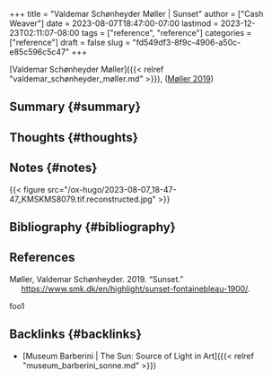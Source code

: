 +++
title = "Valdemar Schønheyder Møller | Sunset"
author = ["Cash Weaver"]
date = 2023-08-07T18:47:00-07:00
lastmod = 2023-12-23T02:11:07-08:00
tags = ["reference", "reference"]
categories = ["reference"]
draft = false
slug = "fd549df3-8f9c-4906-a50c-e85c596c5c47"
+++

[Valdemar Schønheyder Møller]({{< relref "valdemar_schønheyder_møller.md" >}}), (<a href="#citeproc_bib_item_1">Møller 2019</a>)


## Summary {#summary}


## Thoughts {#thoughts}


## Notes {#notes}

{{< figure src="/ox-hugo/2023-08-07_18-47-47_KMSKMS8079.tif.reconstructed.jpg" >}}


## Bibliography {#bibliography}

## References

<style>.csl-entry{text-indent: -1.5em; margin-left: 1.5em;}</style><div class="csl-bib-body">
  <div class="csl-entry"><a id="citeproc_bib_item_1"></a>Møller, Valdemar Schønheyder. 2019. “Sunset.” <a href="https://www.smk.dk/en/highlight/sunset-fontainebleau-1900/">https://www.smk.dk/en/highlight/sunset-fontainebleau-1900/</a>.</div>
</div>

foo1


## Backlinks {#backlinks}

-   [Museum Barberini | The Sun: Source of Light in Art]({{< relref "museum_barberini_sonne.md" >}})
